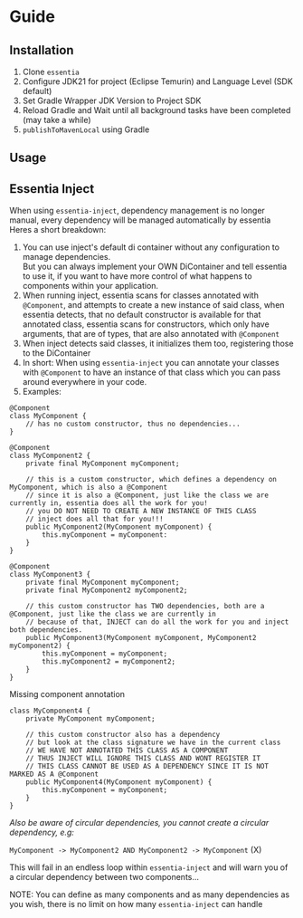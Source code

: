 # Guide
## Installation
1. Clone `essentia`
2. Configure JDK21 for project (Eclipse Temurin) and Language Level (SDK default)
3. Set Gradle Wrapper JDK Version to Project SDK
4. Reload Gradle and Wait until all background tasks have been completed (may take a while)
5. `publishToMavenLocal` using Gradle

## Usage
## Essentia Inject
When using `essentia-inject`, dependency management is no longer manual, every dependency will be managed automatically by essentia  
Heres a short breakdown:
1. You can use inject's default di container without any configuration to manage dependencies.  
But you can always implement your OWN DiContainer and tell essentia to use it, if you want to have more control of what happens to components within your application.
2. When running inject, essentia scans for classes annotated with `@Component`, and attempts to create a new instance of said class, when essentia detects, that no default constructor is available for that annotated class, essentia scans for constructors, which only have arguments, that are of types, that are also annotated with `@Component`
3. When inject detects said classes, it initializes them too, registering those to the DiContainer
4. In short: When using `essentia-inject` you can annotate your classes with `@Component` to have an instance of that class which you can pass around everywhere in your code.
5. Examples:
```
@Component
class MyComponent {
    // has no custom constructor, thus no dependencies...
}

```
```
@Component
class MyComponent2 {
    private final MyComponent myComponent;

    // this is a custom constructor, which defines a dependency on MyComponent, which is also a @Component
    // since it is also a @Component, just like the class we are currently in, essentia does all the work for you!
    // you DO NOT NEED TO CREATE A NEW INSTANCE OF THIS CLASS
    // inject does all that for you!!!
    public MyComponent2(MyComponent myComponent) {
        this.myComponent = myComponent:        
    }
}
```
```
@Component
class MyComponent3 {
    private final MyComponent myComponent;
    private final MyComponent2 myComponent2;

    // this custom constructor has TWO dependencies, both are a @Component, just like the class we are currently in
    // because of that, INJECT can do all the work for you and inject both dependencies.
    public MyComponent3(MyComponent myComponent, MyComponent2 myComponent2) {
        this.myComponent = myComponent;
        this.myComponent2 = myComponent2;
    }
}
```

Missing component annotation
```
class MyComponent4 {
    private MyComponent myComponent;

    // this custom constructor also has a dependency
    // but look at the class signature we have in the current class
    // WE HAVE NOT ANNOTATED THIS CLASS AS A COMPONENT
    // THUS INJECT WILL IGNORE THIS CLASS AND WONT REGISTER IT
    // THIS CLASS CANNOT BE USED AS A DEPENDENCY SINCE IT IS NOT MARKED AS A @Component
    public MyComponent4(MyComponent myComponent) {
        this.myComponent = myComponent;
    }
}
```

*Also be aware of circular dependencies, you cannot create a circular dependency, e.g:*  

`MyComponent -> MyComponent2 AND MyComponent2 -> MyComponent` (X)  

This will fail in an endless loop within `essentia-inject` and will warn you of a circular dependency between two components...  

NOTE: You can define as many components and as many dependencies as you wish, there is no limit on how many `essentia-inject` can handle
